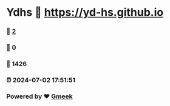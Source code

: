 # Ydhs :link: https://yd-hs.github.io 
### :page_facing_up: [2](https://yd-hs.github.io/tag.html) 
### :speech_balloon: 0 
### :hibiscus: 1426 
### :alarm_clock: 2024-07-02 17:51:51 
### Powered by :heart: [Gmeek](https://github.com/Meekdai/Gmeek)
